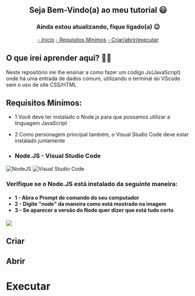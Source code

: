 <h2 align = "center">
  Seja Bem-Vindo(a) ao meu tutorial 😃
</h2>

<h3 align = "center">
  Ainda estou atualizando, fique ligado(a) 😉
</h3>

<div align = "center">
  
[- Inicio](#O-que-irei-aprender-aqui?)
[- Requisitos Minímos](#Requisitos-Minímos)
[- Criar/abrir/executar](#Criar)

</div>

## O que irei aprender aqui? 🤷‍♂️

<p>
  Neste repositório irei lhe ensinar a como fazer um código Js(JavaScript) onde há uma entrada de dados comum, utilizando o terminal do VScode sem o uso de site CSS/HTML
</p>

## Requisitos Minímos:

<p>
  
  * 1 Você deve ter instalado o Node.js para que possamos utilizar a linguagem JavaScript
</p>

<p>
  
  * 2 Como personagem principal também, o Visual Studio Code deve estar instalado juntamente
</p>

* ### Node.JS - Visual Studio Code
![NodeJS](https://img.shields.io/badge/node.js-6DA55F?style=for-the-badge&logo=node.js&logoColor=white)
![Visual Studio Code](https://img.shields.io/badge/Visual%20Studio%20Code-0078d7.svg?style=for-the-badge&logo=visual-studio-code&logoColor=white)

<h3>
  Verifique se o Node.JS está instalado da seguinte maneira:
</h3>

<h4>

  - 1 - Abra o Prompt de comando do seu computador
  - 2 - Digite "node" da maneira como está mostrado na imagem
  - 3 - Se aparecer a versão do Node quer dizer que está tudo certo
</h4>

<img src="https://github.com/Wladison-Maciel/Prompt-Sync/assets/125041870/bcb1389f-d819-417b-9f03-eef1dc392f27"/>


## Criar

## Abrir

# Executar
